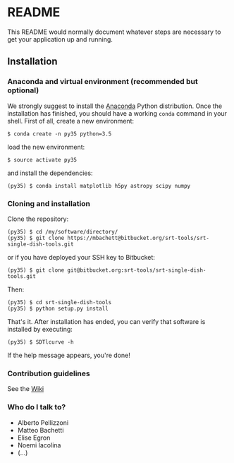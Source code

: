 # README #

This README would normally document whatever steps are necessary to get your application up and running.

## Installation

### Anaconda and virtual environment (recommended but optional)

We strongly suggest to install the
[Anaconda](https://www.continuum.io/downloads) Python distribution.
Once the installation has finished, you should have a working `conda`
command in your shell. First of all, create a new environment:

    $ conda create -n py35 python=3.5

load the new environment:

    $ source activate py35

and install the dependencies:

    (py35) $ conda install matplotlib h5py astropy scipy numpy

### Cloning and installation

Clone the repository:

    (py35) $ cd /my/software/directory/
    (py35) $ git clone https://mbachett@bitbucket.org/srt-tools/srt-single-dish-tools.git

or if you have deployed your SSH key to Bitbucket:

    (py35) $ git clone git@bitbucket.org:srt-tools/srt-single-dish-tools.git

Then:

    (py35) $ cd srt-single-dish-tools
    (py35) $ python setup.py install

That's it. After installation has ended, you can verify that software is
installed by executing:

    (py35) $ SDTlcurve -h

If the help message appears, you're done!

### Contribution guidelines ###

See the [Wiki](https://bitbucket.org/srttools/srt-single-dish-tools/wiki/Home)

### Who do I talk to? ###

* Alberto Pellizzoni
* Matteo Bachetti
* Elise Egron
* Noemi Iacolina
* (...)
